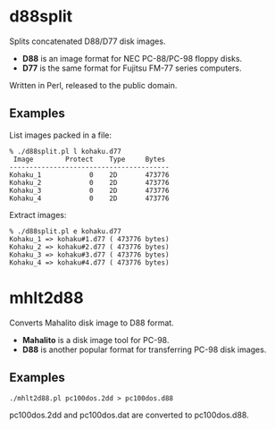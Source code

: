 # d88split

Splits concatenated D88/D77 disk images.
* **D88** is an image format for NEC PC-88/PC-98 floppy disks.
* **D77** is the same format for Fujitsu FM-77 series computers.

Written in Perl, released to the public domain.

## Examples

List images packed in a file:
```
% ./d88split.pl l kohaku.d77
 Image        Protect    Type     Bytes 
----------------------------------------
Kohaku_1            0    2D       473776
Kohaku_2            0    2D       473776
Kohaku_3            0    2D       473776
Kohaku_4            0    2D       473776
```

Extract images:
```
% ./d88split.pl e kohaku.d77
Kohaku_1 => kohaku#1.d77 ( 473776 bytes)
Kohaku_2 => kohaku#2.d77 ( 473776 bytes)
Kohaku_3 => kohaku#3.d77 ( 473776 bytes)
Kohaku_4 => kohaku#4.d77 ( 473776 bytes)
```

# mhlt2d88

Converts Mahalito disk image to D88 format.
* **Mahalito** is a disk image tool for PC-98.
* **D88** is another popular format for transferring PC-98 disk images.

## Examples

```
./mhlt2d88.pl pc100dos.2dd > pc100dos.d88
```
pc100dos.2dd and pc100dos.dat are converted to pc100dos.d88.
